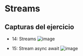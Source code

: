 # Streams

## Capturas del ejercicio

+ 14: Streams
![image](https://github.com/JorgeADnro/Portafolio_de_Evidencias_DDI_GIDS4093_JLAM/assets/106614143/0a8aba50-45ab-4ada-bb00-2cf4bb5016fd)

+ 15: Stream async await
![image](https://github.com/JorgeADnro/Portafolio_de_Evidencias_DDI_GIDS4093_JLAM/assets/106614143/1b9e1c7a-1eb3-4d1c-aa92-8d68f21c0786)
